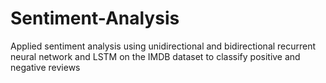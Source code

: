 # Sentiment-Analysis
Applied sentiment analysis using unidirectional and bidirectional recurrent neural network and LSTM on the IMDB dataset to classify positive and negative reviews
